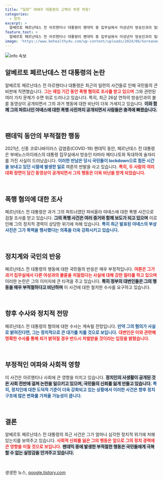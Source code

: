 ```yaml
---
title: “밀회” 여배우 대통령의 고백이 부른 파장!
categories:
  - 정치
excerpt: >
  알베르토 페르난데스 전 아르헨티나 대통령이 팬데믹 중 집무실에서 미성년자 방송인과의 밀회를 담은 동영상이 공개돼 비난을 받고 있다. 과거 파트너 폭행 의혹까지 제기된 상황에서, 그의 행동은 국민의 공분을 사고 있다.
feature_text: >
  알베르토 페르난데스 전 아르헨티나 대통령이 팬데믹 중 집무실에서 미성년자 방송인과의 밀회를 담은 동영상이 공개돼 비난을 받고 있다. 과거 파트너 폭행 의혹까지 제기된 상황에서, 그의 행동은 국민의 공분을 사고 있다.
image: 'https://www.behealthy4u.com/wp-content/uploads/2024/06/koreanews.jpg'
---
```


<p><img src="https://www.behealthy4u.com/wp-content/uploads/2024/06/koreanews.jpg" alt="info 속보" /></p>

<h2 data-ke-size="size26">알베르토 페르난데스 전 대통령의 논란</h2>

<p data-ke-size="size16">알베르토 페르난데스 전 아르헨티나 대통령은 최근의 일련의 사건들로 인해 국민들의 큰 비판에 직면했습니다. <b><span style="color: #ee2323;">그는 재임 기간 동안 폭행 혐의로 조사를 받고 있으며</span></b> 그와 관련된 여러 가지 문제가 수면 위로 드러나고 있습니다. 특히, 최근 26살 연하의 방송인과의 불륜 동영상이 공개되면서 그의 과거 행동에 대한 비난이 더욱 거세지고 있습니다. <b><span style="background-color: #21538527;">이와 함께 그의 파트너인 야녜스에 대한 폭행 사진까지 공개되면서 사람들은 충격에 빠졌습니다.</span></b> </p>

<p data-ke-size="size16">&nbsp;</p>

<h2 data-ke-size="size26">팬데믹 동안의 부적절한 행동</h2>

<p data-ke-size="size16">2021년, 신종 코로나바이러스 감염증(COVID-19) 팬데믹 동안, 페르난데스 전 대통령은 부에노스아이레스의 대통령 집무실에서 방송인 타마라 페티나토와 독대하여 술자리를 가진 사실이 드러났습니다. <b><span style="color: #1a5490;">이러한 만남은 당시 국민들이 lockdown으로 힘든 시간을 보내고 있던 시절에 발생한 일로</span></b> 여론의 반발을 사고 있습니다. <b><span style="color: #ee2323;">특히, 두 사람의 여러 대화 장면이 담긴 동영상이 공개되면서 그의 행동은 더욱 비난을 받게 되었습니다.</span></b></p>

<p data-ke-size="size16">&nbsp;</p>

<h2 data-ke-size="size26">폭행 혐의에 대한 조사</h2>

<p data-ke-size="size16">페르난데스 전 대통령은 과거 그의 파트너였던 파비올라 야녜스에 대한 폭행 사건으로 검찰 조사를 받고 있습니다. <b><span style="background-color: #21538527;">그의 폭행 사건은 여러 증거와 함께 보도가 되고 있으며</span></b> 이로 인해 그의 정치적 경력이 상당한 위기에 처해 있습니다. <b><span style="color: #1a5490;">특히 최근 발표된 야녜스의 부상 사진은 그가 폭력을 행사했다는 의혹을 더욱 강화시키고 있습니다.</span></b></p>

<p data-ke-size="size16">&nbsp;</p>

<h2 data-ke-size="size26">정치계와 국민의 반응</h2>

<p data-ke-size="size16">페르난데스 전 대통령의 행동에 대한 국민들의 반응은 매우 부정적입니다. <b><span style="color: #ee2323;">여론은 그가 과거 집무실에서 다른 여성과의 불륜을 저질렀다는 사실에 대해 강한 질타를 하고 있으며</span></b> 이러한 논란은 그의 이미지에 큰 타격을 주고 있습니다. <b><span style="background-color: #21538527;">특히 정부의 대변인들은 그의 행동을 매우 부적절하다고 비난하며</span></b> 이 사건에 대한 철저한 수사를 요구하고 있습니다.</p>

<p data-ke-size="size16">&nbsp;</p>

<h2 data-ke-size="size26">향후 수사와 정치적 전망</h2>

<p data-ke-size="size16">페르난데스 전 대통령의 혐의에 대한 수사는 계속될 전망입니다. <b><span style="color: #1a5490;">만약 그의 혐의가 사실로 밝혀진다면, 그는 정치적으로 큰 대가를 치를 것으로 보입니다.</span></b> <b><span style="color: #ee2323;">대변인은 이와 관련해 명확한 수사를 통해 죄가 밝혀질 경우 반드시 처벌받을 것이라는 입장을 밝혔습니다.</span></b></p>

<p data-ke-size="size16">&nbsp;</p>

<h2 data-ke-size="size26">부정적인 여파와 사회적 영향</h2>

<p data-ke-size="size16">이 사건은 아르헨티나 사회에 큰 영향을 미치고 있습니다. <b><span style="background-color: #21538527;">정치인의 사생활이 공개된 것은 사회 전반에 걸쳐 논란을 일으키고 있으며, 국민들의 신뢰를 잃게 만들고 있습니다.</span></b> <b><span style="color: #1a5490;">특히, 정치인에 대한 도덕적 기준이 더욱 강화되고 있는 상황에서 이러한 사건은 향후 정치 구조에 많은 변화를 가져올 가능성이 큽니다.</span></b></p>

<p data-ke-size="size16">&nbsp;</p>

<h2 data-ke-size="size26">결론</h2>

<p data-ke-size="size16">알베르토 페르난데스 전 대통령의 최근 사건은 그가 얼마나 심각한 정치적 위기에 처해 있는지를 보여주고 있습니다. <b><span style="color: #ee2323;">사회적 신뢰를 잃은 그의 행동은 앞으로 그의 정치 경력에 큰 영향을 미칠 것으로 보입니다.</span></b> <b><span style="background-color: #21538527;">팬데믹 중에 발생한 부적절한 행동은 국민들에게 극복할 수 없는 실망감을 안겨주고 있습니다.</span></b></p>

<p data-ke-size="size16">&nbsp;</p>
생생한 뉴스, <a href="https://qoogle.tistory.com" rel="dofollow">qoogle.tistory.com</a>


